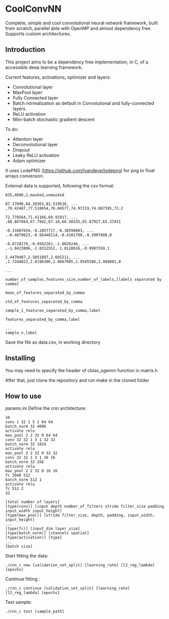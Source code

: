 # CoolConvNN
Complete, simple and cool convolutional neural network framework, built from scratch, parallel able with OpenMP and almost dependency free. Supports custom architectures.

## Introduction

This project aims to be a dependency free implementation, in C, of a accessible deep learning framework.

Current features, activations, optimizer and layers:

* Convolutional layer
* MaxPool layer
* Fully Connected layer
* Batch normalization as default in Convolutional and fully-connected layers.
* ReLU activation
* Mini-batch stochastic gradient descent

To do:
* Attention layer
* Deconvolutional layer
* Dropout
* Leaky ReLU activation
* Adam optimizer

It uses LodePNG (https://github.com/lvandeve/lodepng) for png to float arrays conversion.

External data is supported, following the csv format:

```
835,4096,2,masked,unmasked

87.17098,84.20363,81.519516, ... ,79.42487,77.518654,76.04577,74.97219,74.087395,73.2

72.778564,71.41166,69.91917, ... ,68.847664,67.7942,67.16,66.50335,65.87927,65.37431

-0.33487654,-0.2857717,-0.38590893, ... ,-0.4879623,-0.56448114,-0.4101708,-0.3997688,0

-0.8728179,-0.9562261,-1.0026246, ... ,-1.0423806,-1.0312552,-1.0120616,-0.9987559,1

2.4470487,2.5051897,2.665211, ... ,2.7244022,2.8196306,2.8667905,2.9545586,2.404601,0

...

number_of_samples,features_size,number_of_labels,[labels separated by comma]

mean_of_features_separated_by_comma

std_of_features_separated_by_comma

sample_1_features_separated_by_comma,label

features_separated_by_comma,label

...
sample_n,label
```

Save the file as data.csv, in working directory

## Installing

You may need to specify the header of cblas_sgemm function in matrix.h

After that, just clone the repository and run make in the cloned folder

## How to use

params.ini Define the cnn architecture:

```
16
conv 1 32 1 5 2 64 64
batch_norm 32 4096
activate relu
max_pool 2 2 32 0 64 64
conv 32 32 1 3 1 32 32
batch_norm 32 1024
activate relu
max_pool 2 2 32 0 32 32
conv 32 32 1 3 1 16 16
batch_norm 32 256
activate relu
max_pool 2 2 32 0 16 16
fc 2048 512
batch_norm 512 1
activate relu
fc 512 2
32
```

```
[total number of layers]
[type(conv)] [input depth number_of_filters stride filter_size padding input_width input_height]
[type(max_pool)] [stride filter_size, depth, padding, input_width, input_height]
...
[type(fc)] [input_dim layer_size]
[type(batch_norm)] [channels spatial]
[type(activation)] [type]
...
[batch size]
```

Start fitting the data:

```
./cnn_c new [validation_set_split] [learning_rate] [l2_reg_lambda] [epochs] 
```

Continue fitting :

```
./cnn_c continue [validation_set_split] [learning_rate] [l2_reg_lambda] [epochs]
```

Test sample:

```
./cnn_c test [sample_path]
```



